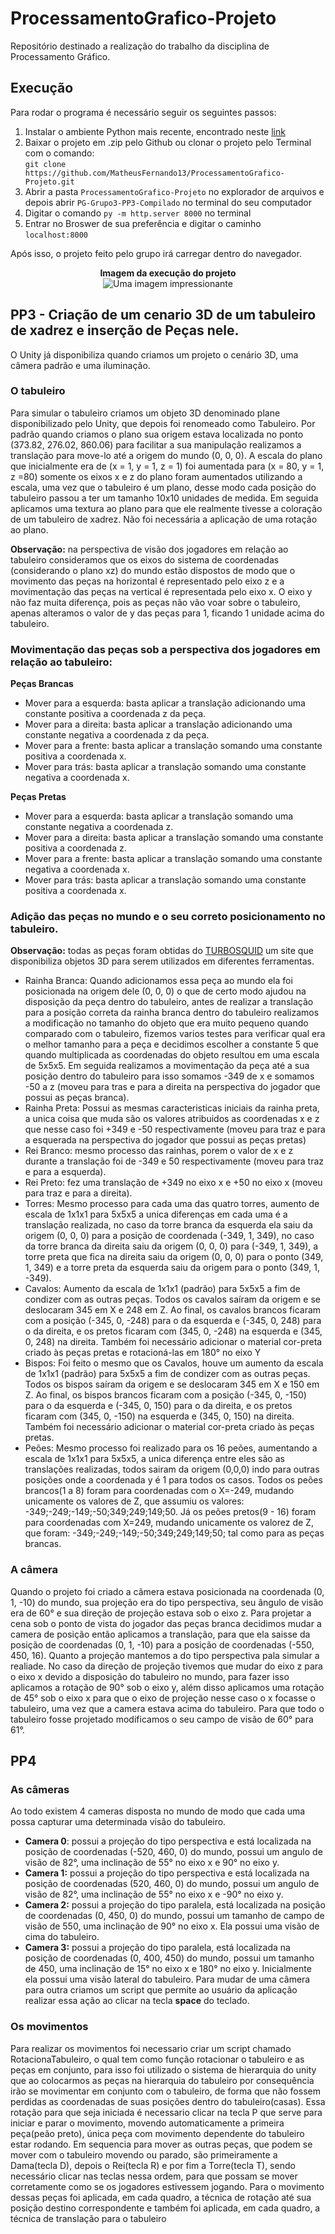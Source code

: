 # ProcessamentoGrafico-Projeto
Repositório destinado a realização do trabalho da disciplina de Processamento Gráfico.

## Execução
Para rodar o programa é necessário seguir os seguintes passos:
1. Instalar o ambiente Python mais recente, encontrado neste [link](https://www.python.org/downloads/)
2. Baixar o projeto em .zip pelo Github ou clonar o projeto pelo Terminal com o comando:<br/> ``git clone https://github.com/MatheusFernando13/ProcessamentoGrafico-Projeto.git``
3. Abrir a pasta ``ProcessamentoGrafico-Projeto`` no explorador de arquivos e depois abrir ``PG-Grupo3-PP3-Compilado`` no terminal do seu computador
4. Digitar o comando ``py -m http.server 8000`` no terminal
5. Entrar no Broswer de sua preferência e digitar o caminho ``localhost:8000``

Após isso, o projeto feito pelo grupo irá carregar dentro do navegador.
<div align="center">
  <figure>
    <figcaption><b>Imagem da execução do projeto</b></figcaption>
	<img src="https://github.com/MatheusFernando13/ProcessamentoGrafico-Projeto/blob/main/Imagens/print_projeto_execução.png" alt="Uma imagem impressionante">
</figure>
  </div>


## PP3 - Criação de um cenario 3D de um tabuleiro de xadrez e inserção de Peças nele.

O Unity já disponibiliza quando criamos um projeto o cenário 3D, uma câmera padrão e uma iluminação.

### O tabuleiro
Para simular o tabuleiro criamos um objeto 3D denominado plane disponibilizado pelo Unity, que depois foi renomeado como Tabuleiro. Por padrão quando criamos o plano sua origem estava localizada no ponto (373.82, 276.02, 860.06) para facilitar a sua manipulação realizamos a translação para move-lo até a origem do mundo (0, 0, 0). A escala do plano que inicialmente era de (x = 1, y = 1, z = 1) foi aumentada para (x = 80, y = 1, z =80) somente os eixos x e z do plano foram aumentados utilizando a escala, uma vez que o tabuleiro é um plano, desse modo cada posição do tabuleiro passou a ter um tamanho 10x10 unidades de medida. Em seguida aplicamos uma textura ao plano para que ele realmente tivesse a coloração de um tabuleiro de xadrez. Não foi necessária a aplicação de uma rotação ao plano.

**Observação:** na perspectiva de visão dos jogadores em relação ao tabuleiro consideramos que  os eixos do sistema de coordenadas (considerando o plano xz) do mundo estão dispostos de modo que o movimento das peças na horizontal é representado pelo eixo z e a movimentação das peças na vertical é representada pelo eixo x. O eixo y não faz muita diferença, pois as peças não vão voar sobre o tabuleiro, apenas alteramos o valor de y das peças para 1, ficando 1 unidade acima do tabuleiro.

### Movimentação das peças sob a perspectiva dos jogadores em relação ao tabuleiro:

**Peças Brancas**
- Mover para a esquerda: basta aplicar a translação adicionando uma constante positiva a coordenada z da peça.
- Mover para a direita: basta aplicar a translação adicionando uma constante negativa a coordenada z da peça.
- Mover para a frente: basta aplicar a translação somando uma constante positiva a coordenada x.
- Mover para trás: basta aplicar a translação somando uma constante negativa a coordenada x.

**Peças Pretas**
- Mover para a esquerda: basta aplicar a translação somando uma constante negativa a coordenada z.
- Mover para a direita: basta aplicar a translação somando uma constante positiva a coordenada z. 
- Mover para a frente: basta aplicar a translação somando uma constante negativa a coordenada x.
- Mover para trás: basta aplicar a translação somando uma constante positiva a coordenada x.  

### Adição das peças no mundo e o seu correto posicionamento no tabuleiro.
**Observação:** todas as peças foram obtidas do [TURBOSQUID](https://www.turbosquid.com/) um site que disponibiliza objetos 3D para serem utilizados em diferentes ferramentas.

- Rainha Branca: Quando adicionamos essa peça ao mundo ela foi posicionada na origem dele (0, 0, 0) o que de certo modo ajudou na disposição da peça dentro do tabuleiro, antes de realizar a translação para a posição correta da rainha branca dentro do tabuleiro realizamos a modificação no tamanho do objeto que era muito pequeno quando comparado com o tabuleiro, fizemos varios testes para verificar qual era o melhor tamanho para a peça e decidimos escolher a constante 5 que quando multiplicada as coordenadas do objeto resultou em uma escala de 5x5x5. Em seguida realizamos a movimentação da peça até a sua posição dentro do tabuleiro para isso somamos -349 de x e somamos -50 a z (moveu para tras e para a direita na perspectiva do jogador que possui as peças branca). 
- Rainha Preta: Possui as mesmas caracteristicas iniciais da rainha preta, a unica coisa que muda são os valores atribuidos as coordenadas x e z que nesse caso foi +349 e -50 respectivamente (moveu para traz e para a esquerada na perspectiva do jogador que possui as peças pretas) 
- Rei Branco: mesmo processo das rainhas, porem o valor de x e z durante a translação foi de -349 e 50 respectivamente (moveu para traz e para a esquerda).
- Rei Preto: fez uma translação de +349 no eixo x e +50 no eixo x (moveu para traz e para a direita).
- Torres: Mesmo processo para cada uma das quatro torres, aumento de escala de 1x1x1 para 5x5x5 a unica diferenças em cada uma é a translação realizada, no caso da torre branca da esquerda ela saiu da origem (0, 0, 0) para a posição de coordenada (-349, 1, 349), no caso da torre branca da direita saiu da origem (0, 0, 0) para (-349, 1, 349), a torre preta que fica na direita saiu da origem (0, 0, 0) para o ponto (349, 1, 349) e a torre preta da esquerda saiu da origem para o ponto (349, 1, -349).
- Cavalos: Aumento da escala de 1x1x1 (padrão) para 5x5x5 a fim de condizer com as outras peças. Todos os cavalos saíram da origem e se deslocaram 345 em X e 248 em Z. Ao final, os cavalos brancos ficaram com a posição (-345, 0, -248) para o da esquerda e (-345, 0, 248) para o da direita, e os pretos ficaram com (345, 0, -248) na esquerda e (345, 0, 248) na direita. Também foi necessário adicionar o material cor-preta criado às peças pretas e rotacioná-las em 180° no eixo Y
- Bispos: Foi feito o mesmo que os Cavalos, houve um aumento da escala de 1x1x1 (padrão) para 5x5x5 a fim de condizer com as outras peças. Todos os bispos saíram da origem e se deslocaram 345 em X e 150 em Z. Ao final, os bispos brancos ficaram com a posição (-345, 0, -150) para o da esquerda e (-345, 0, 150) para o da direita, e os pretos ficaram com (345, 0, -150) na esquerda e (345, 0, 150) na direita. Também foi necessário adicionar o material cor-preta criado às peças pretas.
- Peões: Mesmo processo foi realizado para os 16 peões, aumentando a escala de 1x1x1 para 5x5x5, a unica diferença entre eles são as translações realizadas, todos sairam da origem (0,0,0) indo para outras posições onde a coordenada y é 1 para todos os casos. Todos os peões brancos(1 a 8) foram para coordenadas com o X=-249, mudando unicamente os valores de Z, que assumiu os valores: -349;-249;-149;-50;349;249;149;50. Já os peões pretos(9 - 16) foram para coordenadas com X=249, mudando unicamente os valorez de Z, que foram: -349;-249;-149;-50;349;249;149;50; tal como para as peças brancas.

### A câmera
Quando o projeto foi criado a câmera estava posicionada na coordenada (0, 1, -10) do mundo, sua projeção era do tipo perspectiva, seu ângulo de visão era de 60° e sua direção de projeção estava sob o eixo z. Para projetar a cena sob o ponto de vista do jogador das peças branca decidimos mudar a camera de posição então aplicamos a translação, para que ela saisse da posição de coordenadas (0, 1, -10) para a posição de coordenadas (-550, 450, 16). Quanto a projeção mantemos a do tipo perspectiva pala simular a realiade. No caso da direção de projeção tivemos que mudar do eixo z para o eixo x devido a disposição do tabuleiro no mundo, para fazer isso aplicamos a rotação de 90° sob o eixo y, além disso aplicamos uma rotação de 45° sob o eixo x para que o eixo de projeção nesse caso o x focasse o tabuleiro, uma vez que a camera estava acima do tabuleiro. Para que todo o tabuleiro fosse projetado modificamos o seu campo de visão de 60° para 61°.


## PP4

### As câmeras
Ao todo existem 4 cameras disposta no mundo de modo que cada uma possa capturar uma determinada visão do tabuleiro. 
- **Camera 0**: possui a projeção do tipo perspectiva e está localizada na posição de coordenadas (-520, 460, 0) do mundo, possui um angulo de visão de 82°, uma inclinação de 55° no eixo x e 90° no eixo y.
- **Camera 1:** possui a projeção do tipo perspectiva e está localizada na posição de coordenadas (520, 460, 0) do mundo, possui um angulo de visão de 82°, uma inclinação de 55° no eixo x e -90° no eixo y.
- **Camera 2:** possui a projeção do tipo paralela, está localizada na posição de coordenadas (0, 450, 0) do mundo, possui um tamanho de campo de visão de 550, uma inclinação de 90° no eixo x. Ela possui uma visão de cima do tabuleiro.
- **Camera 3:** possui a projeção do tipo paralela, está localizada na posição de coordenadas (0, 400, 450) do mundo, possui um tamanho de 450, uma inclinação de 15° no eixo x e 180° no eixo y. Inicialmente ela possui uma visão lateral do tabuleiro. 
Para mudar de uma câmera para outra criamos um script que permite ao usuário da aplicação realizar essa ação ao clicar na tecla **space** do teclado.

### Os movimentos
Para realizar os movimentos foi necessario criar um script chamado RotacionaTabuleiro, o qual tem como função rotacionar o tabuleiro e as peças em conjunto, para isso foi utilizado o sistema de hierarquia do unity que ao colocarmos as peças na hierarquia do tabuleiro por consequência irão se movimentar em conjunto com o tabuleiro, de forma que não fossem perdidas as coordenadas de suas posições dentro do tabuleiro(casas). 
Essa rotação para que seja iniciada é necessario clicar na tecla P que serve para iniciar e parar o movimento, movendo automaticamente a primeira peça(peão preto), única peça com movimento dependente do tabuleiro estar rodando. Em sequencia para mover as outras peças, que podem se mover com o tabuleiro movendo ou parado, são primeiramente a Dama(tecla D), depois o Rei(tecla R) e por fim a Torre(tecla T), sendo necessário clicar nas teclas nessa ordem, para que possam se mover corretamente como se os jogadores estivessem jogando. Para o movimento dessas peças foi aplicada, em cada quadro, a técnica de rotação até sua posição destino correspondente e também foi aplicada, em cada quadro, a técnica de translação para o tabuleiro


